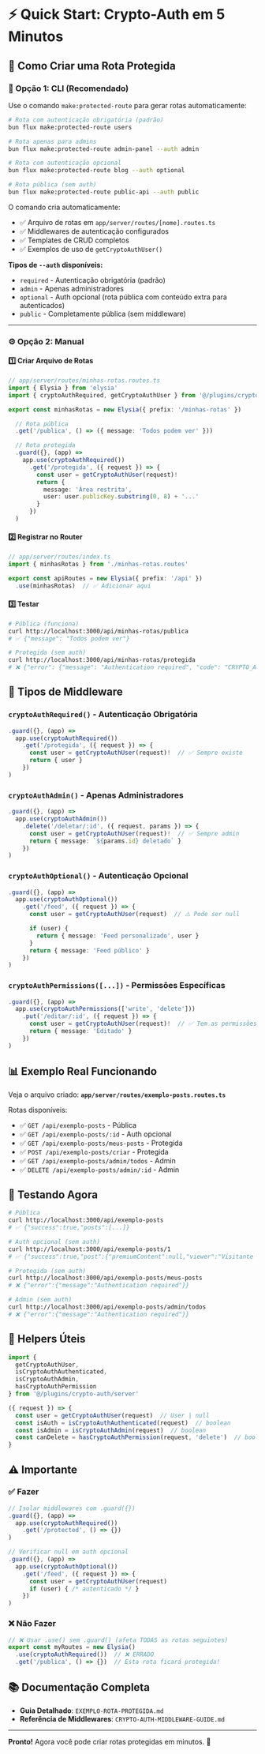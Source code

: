 # ⚡ Quick Start: Crypto-Auth em 5 Minutos

## 🎯 Como Criar uma Rota Protegida

### 🚀 Opção 1: CLI (Recomendado)

Use o comando `make:protected-route` para gerar rotas automaticamente:

```bash
# Rota com autenticação obrigatória (padrão)
bun flux make:protected-route users

# Rota apenas para admins
bun flux make:protected-route admin-panel --auth admin

# Rota com autenticação opcional
bun flux make:protected-route blog --auth optional

# Rota pública (sem auth)
bun flux make:protected-route public-api --auth public
```

O comando cria automaticamente:
- ✅ Arquivo de rotas em `app/server/routes/[nome].routes.ts`
- ✅ Middlewares de autenticação configurados
- ✅ Templates de CRUD completos
- ✅ Exemplos de uso de `getCryptoAuthUser()`

**Tipos de `--auth` disponíveis:**
- `required` - Autenticação obrigatória (padrão)
- `admin` - Apenas administradores
- `optional` - Auth opcional (rota pública com conteúdo extra para autenticados)
- `public` - Completamente pública (sem middleware)

---

### ⚙️ Opção 2: Manual

#### 1️⃣ Criar Arquivo de Rotas

```typescript
// app/server/routes/minhas-rotas.routes.ts
import { Elysia } from 'elysia'
import { cryptoAuthRequired, getCryptoAuthUser } from '@/plugins/crypto-auth/server'

export const minhasRotas = new Elysia({ prefix: '/minhas-rotas' })

  // Rota pública
  .get('/publica', () => ({ message: 'Todos podem ver' }))

  // Rota protegida
  .guard({}, (app) =>
    app.use(cryptoAuthRequired())
      .get('/protegida', ({ request }) => {
        const user = getCryptoAuthUser(request)!
        return {
          message: 'Área restrita',
          user: user.publicKey.substring(0, 8) + '...'
        }
      })
  )
```

#### 2️⃣ Registrar no Router

```typescript
// app/server/routes/index.ts
import { minhasRotas } from './minhas-rotas.routes'

export const apiRoutes = new Elysia({ prefix: '/api' })
  .use(minhasRotas)  // ✅ Adicionar aqui
```

#### 3️⃣ Testar

```bash
# Pública (funciona)
curl http://localhost:3000/api/minhas-rotas/publica
# ✅ {"message": "Todos podem ver"}

# Protegida (sem auth)
curl http://localhost:3000/api/minhas-rotas/protegida
# ❌ {"error": {"message": "Authentication required", "code": "CRYPTO_AUTH_REQUIRED", "statusCode": 401}}
```

## 🔐 Tipos de Middleware

### `cryptoAuthRequired()` - Autenticação Obrigatória
```typescript
.guard({}, (app) =>
  app.use(cryptoAuthRequired())
    .get('/protegida', ({ request }) => {
      const user = getCryptoAuthUser(request)!  // ✅ Sempre existe
      return { user }
    })
)
```

### `cryptoAuthAdmin()` - Apenas Administradores
```typescript
.guard({}, (app) =>
  app.use(cryptoAuthAdmin())
    .delete('/deletar/:id', ({ request, params }) => {
      const user = getCryptoAuthUser(request)!  // ✅ Sempre admin
      return { message: `${params.id} deletado` }
    })
)
```

### `cryptoAuthOptional()` - Autenticação Opcional
```typescript
.guard({}, (app) =>
  app.use(cryptoAuthOptional())
    .get('/feed', ({ request }) => {
      const user = getCryptoAuthUser(request)  // ⚠️ Pode ser null

      if (user) {
        return { message: 'Feed personalizado', user }
      }
      return { message: 'Feed público' }
    })
)
```

### `cryptoAuthPermissions([...])` - Permissões Específicas
```typescript
.guard({}, (app) =>
  app.use(cryptoAuthPermissions(['write', 'delete']))
    .put('/editar/:id', ({ request }) => {
      const user = getCryptoAuthUser(request)!  // ✅ Tem as permissões
      return { message: 'Editado' }
    })
)
```

## 📊 Exemplo Real Funcionando

Veja o arquivo criado: **`app/server/routes/exemplo-posts.routes.ts`**

Rotas disponíveis:
- ✅ `GET /api/exemplo-posts` - Pública
- ✅ `GET /api/exemplo-posts/:id` - Auth opcional
- ✅ `GET /api/exemplo-posts/meus-posts` - Protegida
- ✅ `POST /api/exemplo-posts/criar` - Protegida
- ✅ `GET /api/exemplo-posts/admin/todos` - Admin
- ✅ `DELETE /api/exemplo-posts/admin/:id` - Admin

## 🧪 Testando Agora

```bash
# Pública
curl http://localhost:3000/api/exemplo-posts
# ✅ {"success":true,"posts":[...]}

# Auth opcional (sem auth)
curl http://localhost:3000/api/exemplo-posts/1
# ✅ {"success":true,"post":{"premiumContent":null,"viewer":"Visitante anônimo"}}

# Protegida (sem auth)
curl http://localhost:3000/api/exemplo-posts/meus-posts
# ❌ {"error":{"message":"Authentication required"}}

# Admin (sem auth)
curl http://localhost:3000/api/exemplo-posts/admin/todos
# ❌ {"error":{"message":"Authentication required"}}
```

## 🔑 Helpers Úteis

```typescript
import {
  getCryptoAuthUser,
  isCryptoAuthAuthenticated,
  isCryptoAuthAdmin,
  hasCryptoAuthPermission
} from '@/plugins/crypto-auth/server'

({ request }) => {
  const user = getCryptoAuthUser(request)  // User | null
  const isAuth = isCryptoAuthAuthenticated(request)  // boolean
  const isAdmin = isCryptoAuthAdmin(request)  // boolean
  const canDelete = hasCryptoAuthPermission(request, 'delete')  // boolean
}
```

## ⚠️ Importante

### ✅ Fazer
```typescript
// Isolar middlewares com .guard({})
.guard({}, (app) =>
  app.use(cryptoAuthRequired())
    .get('/protected', () => {})
)

// Verificar null em auth opcional
.guard({}, (app) =>
  app.use(cryptoAuthOptional())
    .get('/feed', ({ request }) => {
      const user = getCryptoAuthUser(request)
      if (user) { /* autenticado */ }
    })
)
```

### ❌ Não Fazer
```typescript
// ❌ Usar .use() sem .guard() (afeta TODAS as rotas seguintes)
export const myRoutes = new Elysia()
  .use(cryptoAuthRequired())  // ❌ ERRADO
  .get('/publica', () => {})  // Esta rota ficará protegida!
```

## 📚 Documentação Completa

- **Guia Detalhado**: `EXEMPLO-ROTA-PROTEGIDA.md`
- **Referência de Middlewares**: `CRYPTO-AUTH-MIDDLEWARE-GUIDE.md`

---

**Pronto!** Agora você pode criar rotas protegidas em minutos. 🚀
